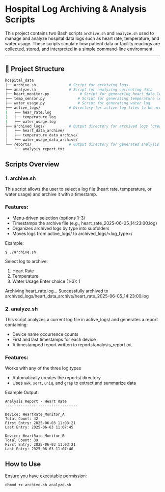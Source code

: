 # Hospital Log Archiving & Analysis Scripts

This project contains two Bash scripts `archive.sh` and `analyze.sh` used to manage and analyze hospital data logs such as heart rate, temperature, and water usage. These scripts simulate how patient data or facility readings are collected, stored, and interpreted in a simple command-line environment.

---

## 📁 Project Structure

```bash
hospital_data
├── archive.sh               # Script for archiving logs
├── analyze.sh               # Script for analyzing currentlog data
├── heart_monitor.py              # Script for generating heart data log
├── temp_sensor.py               # Script for generating temperature log
├── water_usage.py               # Script for generating water log
├── active_logs/             # Directory for active log files to be archived or analyzed
|   ├── hear_rate.log
|   ├── temperature.log
|   ├── water_usage.log
├── archived_logs/           # Output directory for archived logs (created automatically)
│   ├── heart_data_archive/
│   ├── temperature_data_archive/
│   └── water_usage_data_archive/
└── reports/                 # Output directory for generated analysis reports
    └── analysis_report.txt

```
## Scripts Overview
### 1. archive.sh
This script allows the user to select a log file (heart rate, temperature, or water usage) and archive it with a timestamp.
### Features:
- Menu-driven selection (options 1–3)
- Timestamps the archive file (e.g., heart_rate_2025-06-05_14:23:00.log)
- Organizes archived logs by type into subfolders
- Moves logs from active_logs/ to archived_logs/<log_type>/

Example:

```
$ ./archive.sh
```
Select log to archive:
1) Heart Rate
2) Temperature
3) Water Usage
Enter choice (1-3): 1

Archiving heart_rate.log...
Successfully archived to archived_logs/heart_data_archive/heart_rate_2025-06-05_14:23:00.log

### 2. analyze.sh
This script analyzes a current log file in active_logs/ and generates a report containing:
- Device name occurrence counts
- First and last timestamps for each device
- A timestamped report written to reports/analysis_report.txt
### Features:
Works with any of the three log types
- Automatically creates the reports/ directory
- Uses `awk`, `sort`, `uniq`, and `grep` to extract and summarize data

Example Output:
```
Analysis Report - Heart Rate
---------------------------------

Device: HeartRate_Monitor_A
Total Count: 42
First Entry: 2025-06-03 11:03:21
Last Entry: 2025-06-03 11:07:45

Device: HeartRate_Monitor_B
Total Count: 39
First Entry: 2025-06-03 11:03:21
Last Entry: 2025-06-03 11:07:40
```

## How to Use
Ensure you have executable permission:
```
chmod +x archive.sh analyze.sh
```

